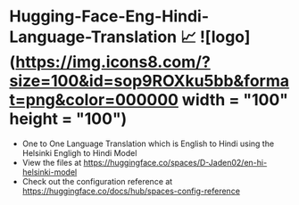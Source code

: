 # Hugging-Face-Eng-Hindi-Language-Translation 📈 ![logo](https://img.icons8.com/?size=100&id=sop9ROXku5bb&format=png&color=000000 width = "100" height = "100")

- One to One Language Translation which is English to Hindi using the Helsinki Engligh to Hindi Model 
- View the files at https://huggingface.co/spaces/D-Jaden02/en-hi-helsinki-model
- Check out the configuration reference at https://huggingface.co/docs/hub/spaces-config-reference
